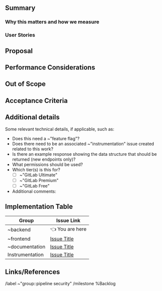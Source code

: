 <!--
## Implementation Issue To-Do list 
(_NOTE: This section can be removed when the issue is ready for creation_)
- [ ] Ensure that the issue title is concise yet descriptive.
- [ ] Add `Frontend :` or `Backend :` to the title per group [naming conventions](https://about.gitlab.com/handbook/engineering/development/ops/verify/pipeline-security/#splitting-issues)
- [ ] Ensure the issue containing the feature or change proposal and related discussions is linked as related to this implementation issue.
- [ ] Aside from default labeling, please make sure to include relevant labels for `~type::`, `~workflow::`, and `~frontend` or `~backend`.
- [ ] Issues with user-facing changes should include the `~UX` label, and `~documentation` if docs changes will be required.

*This template is meant to be a reference tool. Not all sections are applicable to each feature, bug, or maintenance item. Use your best judgment when completion the sections below.*
-->

## Summary
<!-- Briefly describe the issue. -->


### Why this matters and how we measure
<!-- What is the value to the customer or our business? Does this align with our OKRs? If we need to create or update existing instrumentation, please note here. -->

### User Stories
<!--
A user story is a requirement for any functionality or feature and follows this format:

- _As a `<user role/customer>`, I want to `<JTBD>` so that I can `<achieve a benefit or result>`._

Please try to include one user story for the main [persona](https://about.gitlab.com/handbook/product/personas/#list-of-user-personas) who needs this feature.
-->


## Proposal
<!-- Try to keep the proposal limited in scope. Plan for iterations, create follow up issues as required and add them as related. -->

## Performance Considerations
<!-- Performance concerns to be aware of and monitor when implementing the issue.-->

## Out of Scope
<!-- Include this section for specific use cases that are out of scope / out of bounds for this specific issue. -->

## Acceptance Criteria 
<!-- This needs to be true or demonstrable to consider this specific issue complete. Keep this dependent on other issues when possible -->

## Additional details
<!--
_NOTE: If the issue has addressed all of these questions, this separate section can be removed._
-->

Some relevant technical details, if applicable, such as:

- Does this need a ~"feature flag"?
- Does there need to be an associated ~"instrumentation" issue created related to this work?
- Is there an example response showing the data structure that should be returned (new endpoints only)?
- What permissions should be used?
- Which tier(s) is this for?
  - [ ] ~"GitLab Ultimate"
  - [ ] ~"GitLab Premium"
  - [ ] ~"GitLab Free"
- Additional comments:

## Implementation Table

<!--
_NOTE: Use this to indicate all dependent issues related to this one which are required for launch._
-->


| Group | Issue Link |
| ------ | ------ |
| ~backend | :point_left: You are here |
| ~frontend | [Issue Title](url) |
| ~documentation | [Issue Title](url) |
| Instrumentation | [Issue Title](url) |

<!--
## Documentation 

_NOTE: This section is optional, but can be used for easy access to any relevant documentation URLs._
-->

## Links/References




/label ~"group::pipeline security" 
/milestone %Backlog

<!-- select the correct category (and feature label if applicable) below: 
/label ~"category:Build Artifacts"
/label ~"category:Secrets Management"
/label ~"ci variables"
/label ~"ci job token"
-->

<!-- select the appropriate licence below (Use the highest tier applicable): 
/label ~"GitLab Ultimate"
/label ~"GitLab Premium"
/label ~"GitLab Free"
-->
